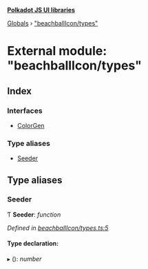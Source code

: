 **[Polkadot JS UI libraries](../README.md)**

[Globals](../globals.md) › [&quot;beachballIcon/types&quot;](_beachballicon_types_.md)

# External module: "beachballIcon/types"

## Index

### Interfaces

* [ColorGen](../interfaces/_beachballicon_types_.colorgen.md)

### Type aliases

* [Seeder](_beachballicon_types_.md#seeder)

## Type aliases

###  Seeder

Ƭ **Seeder**: *function*

*Defined in [beachballIcon/types.ts:5](https://github.com/polkadot-js/ui/blob/64cae00/packages/ui-shared/src/beachballIcon/types.ts#L5)*

#### Type declaration:

▸ (): *number*